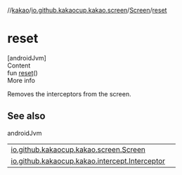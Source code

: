 //[kakao](../../../index.md)/[io.github.kakaocup.kakao.screen](../index.md)/[Screen](index.md)/[reset](reset.md)



# reset  
[androidJvm]  
Content  
fun [reset](reset.md)()  
More info  


Removes the interceptors from the screen.



## See also  
  
androidJvm  
  
| | |
|---|---|
| <a name="io.github.kakaocup.kakao.screen/Screen/reset/#/PointingToDeclaration/"></a>[io.github.kakaocup.kakao.screen.Screen](intercept.md)| <a name="io.github.kakaocup.kakao.screen/Screen/reset/#/PointingToDeclaration/"></a>|
| <a name="io.github.kakaocup.kakao.screen/Screen/reset/#/PointingToDeclaration/"></a>[io.github.kakaocup.kakao.intercept.Interceptor](../../io.github.kakaocup.kakao.intercept/-interceptor/index.md)| <a name="io.github.kakaocup.kakao.screen/Screen/reset/#/PointingToDeclaration/"></a>|
  
  



